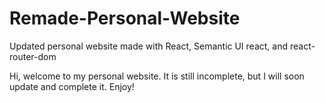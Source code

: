 # Remade-Personal-Website
Updated personal website made with React, Semantic UI react, and react-router-dom

Hi, welcome to my personal website. It is still incomplete, but I will soon update and complete it. Enjoy!
